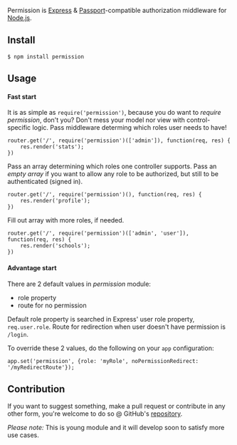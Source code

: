 Permission is [Express](http://expressjs.com/) & [Passport](http://passportjs.org/)-compatible authorization
middleware for [Node.js](http://nodejs.org/).

## Install

    $ npm install permission


## Usage

#### Fast start
It is as simple as `require('permission')`, because you do want to _require permission_, don't you? Don't mess your model nor view with control-specific logic. Pass middleware determing which roles user needs to have!

	router.get('/', require('permission')(['admin']), function(req, res) {
    	res.render('stats');
	})

Pass an array determining which roles one controller supports. 
Pass an _empty array_ if you want to allow any role to be authorized,
 but still to be authenticated (signed in).

	router.get('/', require('permission')(), function(req, res) {
    	res.render('profile');
	})


Fill out array with more roles, if needed.

	router.get('/', require('permission')(['admin', 'user']), function(req, res) {
    	res.render('schools');
	})


#### Advantage start
There are 2 default values in _permission_ module:
- role property
- route for no permission

Default role property is searched in Express' user role property, `req.user.role`. 
Route for redirection when user doesn't have permission is `/login`.

To override these 2 values, do the following on your `app` configuration:

	app.set('permission', {role: 'myRole', noPermissionRedirect: '/myRedirectRoute'});


## Contribution
If you want to suggest something, make a pull request or contribute in any other form,
you're welcome to do so @ GitHub's [repository](https://github.com/ttenodi/permission).

*Please note:* This is young module and it will develop soon to satisfy more use cases.